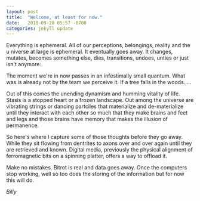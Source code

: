 ```yaml
---
layout: post
title:  "Welcome, at least for now."
date:   2018-09-20 05:57 -0700
categories: jekyll update
---
```


Everything is ephemeral.  All of our perceptions, belongings, reality and the u niverse at large is ephemeral.  It eventually goes away.  It changes, mutates, becomes something else, dies, transitions, undoes, unties or just isn't anymore.

The moment we're in now passes in an infestimally small quantum.  What was is already not by the team we perceive it.  If a tree falls in the woods.....

Out of this comes the unending dynamism and humming vitality of life.  Stasis is a stopped heart or a frozen landscape.  Out among the universe are vibrating strings or dancing partciles that materialize and de-materialize until they interact with each other so much that they make brains and feet and legs and those brains have memory that makes the illusion of permanence.

So here's where I capture some of those thoughts before they go away.  While they sit flowing from dentrites to axons over and over again until they are retrieved and known.  Digital media, previously the physical alignment of ferromagnetic bits on a spinning platter, offers a way to offload it.

Make no mistakes.  Bitrot is real and data goes away.  Once the computers stop working, well so too does the storing of the information but for now this will do.

*Billy*
